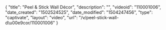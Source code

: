 {
    "title": "Peel &amp; Stick Wall D&eacute;cor",
    "description": "",
    "videoid": "110001006",
    "date_created": "1502524525",
    "date_modified": "1504247456",
    "type": "captivate",
    "layout": "video",
    "url": "\/v\/peel-stick-wall-d\u00e9cor\/110001006"
}